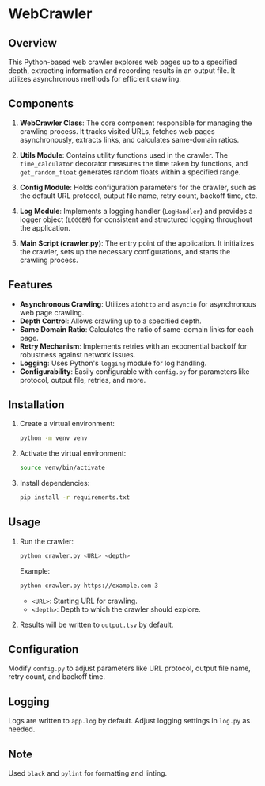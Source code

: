 # WebCrawler

## Overview

This Python-based web crawler explores web pages up to a specified depth, extracting information and recording results in an output file. It utilizes asynchronous methods for efficient crawling.

## Components

1. **WebCrawler Class**: The core component responsible for managing the crawling process. It tracks visited URLs, fetches web pages asynchronously, extracts links, and calculates same-domain ratios.

2. **Utils Module**: Contains utility functions used in the crawler. The `time_calculator` decorator measures the time taken by functions, and `get_random_float` generates random floats within a specified range.

3. **Config Module**: Holds configuration parameters for the crawler, such as the default URL protocol, output file name, retry count, backoff time, etc.

4. **Log Module**: Implements a logging handler (`LogHandler`) and provides a logger object (`LOGGER`) for consistent and structured logging throughout the application.

5. **Main Script (crawler.py)**: The entry point of the application. It initializes the crawler, sets up the necessary configurations, and starts the crawling process.


## Features

- **Asynchronous Crawling**: Utilizes `aiohttp` and `asyncio` for asynchronous web page crawling.
- **Depth Control**: Allows crawling up to a specified depth.
- **Same Domain Ratio**: Calculates the ratio of same-domain links for each page.
- **Retry Mechanism**: Implements retries with an exponential backoff for robustness against network issues.
- **Logging**: Uses Python's `logging` module for log handling.
- **Configurability**: Easily configurable with `config.py` for parameters like protocol, output file, retries, and more.

## Installation

1. Create a virtual environment:

    ```bash
    python -m venv venv
    ```

2. Activate the virtual environment:

    ```bash
    source venv/bin/activate
    ```

3. Install dependencies:

    ```bash
    pip install -r requirements.txt
    ```

## Usage

1. Run the crawler:

    ```bash
    python crawler.py <URL> <depth>
    ```

    Example:

    ```bash
    python crawler.py https://example.com 3
    ```

    - `<URL>`: Starting URL for crawling.
    - `<depth>`: Depth to which the crawler should explore.

2. Results will be written to `output.tsv` by default.

## Configuration

Modify `config.py` to adjust parameters like URL protocol, output file name, retry count, and backoff time.

## Logging

Logs are written to `app.log` by default. Adjust logging settings in `log.py` as needed.


## Note

Used `black` and `pylint` for formatting and linting.
